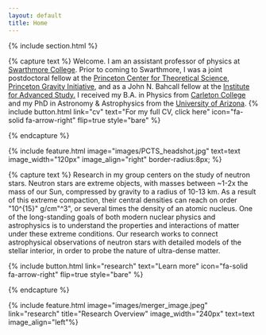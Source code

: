 ```yaml
---
layout: default
title: Home
---
```


<!--
# Carolyn Raithel 
## Assistant Professor of Physics & Astronomy, Swarthmore College -->

{% include section.html %}

<!--  ## Highlights -->

{% capture text %}
Welcome. I am an assistant professor of physics at <a href="https://www.swarthmore.edu/">Swarthmore College</a>. Prior to coming to Swarthmore, I was a joint postdoctoral fellow at the <a href="https://pcts.princeton.edu/">Princeton Center for Theoretical Science</a>, <a href="https://gravity.princeton.edu/">Princeton Gravity Initiative</a>, and as a John N. Bahcall fellow at the <a href="https://www.ias.edu/">Institute for Advanced Study.</a> I received my B.A. in Physics from <a href="https://www.carleton.edu/">Carleton College</a> and my PhD in Astronomy & Astrophysics from the <a href="https://www.as.arizona.edu/">University of Arizona</a>. {% include button.html link="cv" text="For my full CV, click here" icon="fa-solid fa-arrow-right" flip=true style="bare" %}

{% endcapture %}

{% include feature.html image="images/PCTS_headshot.jpg" text=text image_width="120px" image_align="right" border-radius:8px; %}


{% capture text %}
Research in my group centers on the study of neutron stars. Neutron stars are extreme objects, with masses
between ~1-2x the mass of our Sun, compressed by gravity to a radius of 10-13 km. As a result of this extreme compaction,
their central densities can reach on order "10^{15}" g/cm"^3", or several times the density of an atomic nucleus. One of the long-standing goals of both modern nuclear physics and astrophysics is to understand the properties and interactions of matter under these extreme conditions. Our research works to connect astrophysical observations of neutron stars with detailed models of the stellar interior, in order to probe the nature of ultra-dense matter.

{% include button.html  link="research" text="Learn more" icon="fa-solid fa-arrow-right" flip=true style="bare" %}

{% endcapture %}

{% include feature.html image="images/merger_image.jpeg"  link="research" title="Research Overview" image_width="240px" text=text image_align="left"%}

